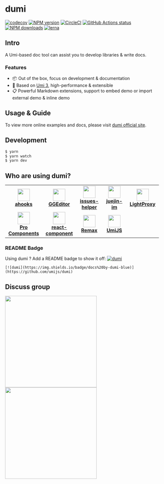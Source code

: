 # dumi

[![codecov](https://codecov.io/gh/umijs/dumi/branch/master/graph/badge.svg)](https://codecov.io/gh/umijs/dumi) [![NPM version](https://img.shields.io/npm/v/dumi.svg?style=flat)](https://npmjs.org/package/dumi) [![CircleCI](https://circleci.com/gh/umijs/dumi/tree/master.svg?style=svg)](https://circleci.com/gh/umijs/dumi/tree/master) [![GitHub Actions status](https://github.com/umijs/dumi/workflows/Node%20CI/badge.svg)](https://github.com/umijs/dumi) [![NPM downloads](http://img.shields.io/npm/dm/dumi.svg?style=flat)](https://npmjs.org/package/dumi) [![lerna](https://img.shields.io/badge/maintained%20with-lerna-cc00ff.svg)](https://lernajs.io/)

## Intro

A Umi-based doc tool can assist you to develop libraries & write docs.

### Features

- 📦 Out of the box, focus on development & documentation
- 🚀 Based on [Umi 3](https://umijs.org), high-performance & extensible
- 📋 Powerful Markdown extensions, support to embed demo or import external demo & inline demo

## Usage & Guide

To view more online examples and docs, please visit [dumi official site](https://d.umijs.org).

## Development

```bash
$ yarn
$ yarn watch
$ yarn dev
```

## Who are using dumi?

<table>
<tr>
<td width="160" align="center">
<a target="_blank" href="https://ahooks.js.org/">
  <img src="https://ahooks.js.org/logo.svg" height="40" />
  <br />
  <strong>ahooks</strong>
</a>
</td>
<td width="160" align="center">
<a target="_blank" href="https://ggeditor.com"">
  <img src="https://img.alicdn.com/tfs/TB1FFA1CFP7gK0jSZFjXXc5aXXa-214-200.png" height="40" />
  <br />
  <strong>GGEditor</strong>
</a>
</td>
<td width="160" align="center">
<a target="_blank" href="https://actions-cool.github.io/issues-helper/">
  <img src="https://avatars1.githubusercontent.com/u/73879334?s=200&v=4" height="40" />
  <br />
  <strong>issues-helper</strong>
</a>
</td>
<td width="160" align="center">
<a target="_blank" href="https://juejin-im.github.io/open-source/">
  <img src="https://avatars3.githubusercontent.com/u/69633008?s=200&v=4" height="40" />
  <br />
  <strong>juejin-im</strong>
</a>
</td>
<td width="160" align="center">
<a target="_blank" href="https://lightproxy.org">
  <img src="https://user-images.githubusercontent.com/5436704/81533849-83e00f00-9399-11ea-943d-ac5fd4653906.png" height="40" />
  <br />
  <strong>LightProxy</strong>
</a>
</td>
</tr><tr>
<td width="160" align="center">
<a target="_blank" href="https://procomponents.ant.design/">
  <img src="https://gw.alipayobjects.com/zos/rmsportal/KDpgvguMpGfqaHPjicRK.svg" height="40" />
  <br />
  <strong>Pro Components</strong>
</a>
</td>
<td width="160" align="center">
<a target="_blank" href="https://github.com/react-component">
  <img src="https://avatars3.githubusercontent.com/u/9441414?s=200&v=4" height="40" />
  <br />
  <strong>react-component</strong>
</a>
</td>
<td width="160" align="center">
<a target="_blank" href="https://remaxjs.org">
  <img src="https://gw.alipayobjects.com/mdn/rms_b5fcc5/afts/img/A*1NHAQYduQiQAAAAAAAAAAABkARQnAQ" height="40" />
  <br />
  <strong>Remax</strong>
</a>
</td>
<td width="160" align="center">
<a target="_blank" href="https://umijs.org">
  <img src="https://gw.alipayobjects.com/zos/bmw-prod/598d14af-4f1c-497d-b579-5ac42cd4dd1f/k7bjua9c_w132_h130.png" height="40" />
  <br />
  <strong>UmiJS</strong>
</a>
</td>
<td width="160" align="center"></td>
</tr>
</table>

### README Badge

Using dumi ? Add a README badge to show it off: [![dumi](https://img.shields.io/badge/docs%20by-dumi-blue)](https://github.com/umijs/dumi)

```
[![dumi](https://img.shields.io/badge/docs%20by-dumi-blue)](https://github.com/umijs/dumi)
```

## Discuss group

<div>
  <img src="https://gw.alipayobjects.com/zos/bmw-prod/881c4596-a6cc-4f69-be8d-f94c4e02e058/k7ttshpq_w1004_h1346.jpeg" width="300" />
  <img src="https://gw.alipayobjects.com/zos/bmw-prod/c18bc2a5-719a-48ca-b225-c79ef88bfb43/k7m10ymd_w1004_h1346.jpeg" width="300" />
</div>
